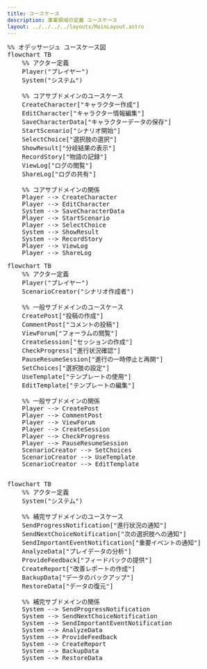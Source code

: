 ```yaml
---
title: ユースケース
description: 事業領域の定義 ユースケース
layout: ../../../../layouts/MainLayout.astro
---
```



<pre class="mermaid">
%% オデッサージュ ユースケース図
flowchart TB
    %% アクター定義
    Player("プレイヤー")
    System("システム")

    %% コアサブドメインのユースケース
    CreateCharacter["キャラクター作成"]
    EditCharacter["キャラクター情報編集"]
    SaveCharacterData["キャラクターデータの保存"]
    StartScenario["シナリオ開始"]
    SelectChoice["選択肢の選択"]
    ShowResult["分岐結果の表示"]
    RecordStory["物語の記録"]
    ViewLog["ログの閲覧"]
    ShareLog["ログの共有"]

    %% コアサブドメインの関係
    Player --> CreateCharacter
    Player --> EditCharacter
    System --> SaveCharacterData
    Player --> StartScenario
    Player --> SelectChoice
    System --> ShowResult
    System --> RecordStory
    Player --> ViewLog
    Player --> ShareLog
</pre>    
<pre class="mermaid">
flowchart TB
    %% アクター定義
    Player("プレイヤー")
    ScenarioCreator("シナリオ作成者")

    %% 一般サブドメインのユースケース
    CreatePost["投稿の作成"]
    CommentPost["コメントの投稿"]
    ViewForum["フォーラムの閲覧"]
    CreateSession["セッションの作成"]
    CheckProgress["進行状況確認"]
    PauseResumeSession["進行の一時停止と再開"]
    SetChoices["選択肢の設定"]
    UseTemplate["テンプレートの使用"]
    EditTemplate["テンプレートの編集"]

    %% 一般サブドメインの関係
    Player --> CreatePost
    Player --> CommentPost
    Player --> ViewForum
    Player --> CreateSession
    Player --> CheckProgress
    Player --> PauseResumeSession
    ScenarioCreator --> SetChoices
    ScenarioCreator --> UseTemplate
    ScenarioCreator --> EditTemplate

</pre>    
<pre class="mermaid">
flowchart TB
    %% アクター定義
    System("システム")
    
    %% 補完サブドメインのユースケース
    SendProgressNotification["進行状況の通知"]
    SendNextChoiceNotification["次の選択肢への通知"]
    SendImportantEventNotification["重要イベントの通知"]
    AnalyzeData["プレイデータの分析"]
    ProvideFeedback["フィードバックの提供"]
    CreateReport["改善レポートの作成"]
    BackupData["データのバックアップ"]
    RestoreData["データの復元"]

    %% 補完サブドメインの関係
    System --> SendProgressNotification
    System --> SendNextChoiceNotification
    System --> SendImportantEventNotification
    System --> AnalyzeData
    System --> ProvideFeedback
    System --> CreateReport
    System --> BackupData
    System --> RestoreData

</pre>
